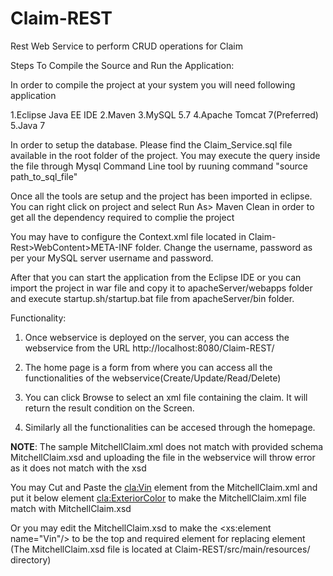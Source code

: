 # Claim-REST
Rest Web Service to perform CRUD operations for Claim

Steps To Compile the Source and Run the Application:

In order to compile the project at your system you will need following application

1.Eclipse Java EE IDE
2.Maven
3.MySQL 5.7
4.Apache Tomcat 7(Preferred)
5.Java 7

In order to setup the database. Please find the Claim_Service.sql file available in the root folder of the project. You may execute the query inside the file through Mysql Command Line tool by ruuning command "source path_to_sql_file"
  
Once all the tools are setup and the project has been imported in eclipse. You can right click on project and select Run As> Maven Clean in order to get all the dependency required to complie the project

You may have to configure the Context.xml file located in Claim-Rest>WebContent>META-INF folder. Change the username, password as per your MySQL server username and password.

After that you can start the application from the Eclipse IDE or you can import the project in war file and copy it to apacheServer/webapps folder and execute startup.sh/startup.bat file from apacheServer/bin folder.

Functionality:
1. Once webservice is deployed on the server, you can access the webservice from the URL http://localhost:8080/Claim-REST/
 
2. The home page is a form from where you can access all the functionalities of the webservice(Create/Update/Read/Delete)
 
3. You can click Browse to select an xml file containing the claim. It will return the result condition on the Screen.

4. Similarly all the functionalities can be accesed through the homepage.

****NOTE****: The sample MitchellClaim.xml does not match with provided schema MitchellClaim.xsd and uploading the file in the webservice will throw error as it does not match with the xsd

You may Cut and Paste the <cla:Vin> element from the MitchellClaim.xml and put it below element <cla:ExteriorColor> to make the MitchellClaim.xml file match with MitchellClaim.xsd

Or you may edit the MitchellClaim.xsd to make the <xs:element name="Vin"/> to be the top and required element for <VehicleDetails> replacing element <ModelYear>
(The MitchellClaim.xsd file is located at Claim-REST/src/main/resources/ directory)
 
